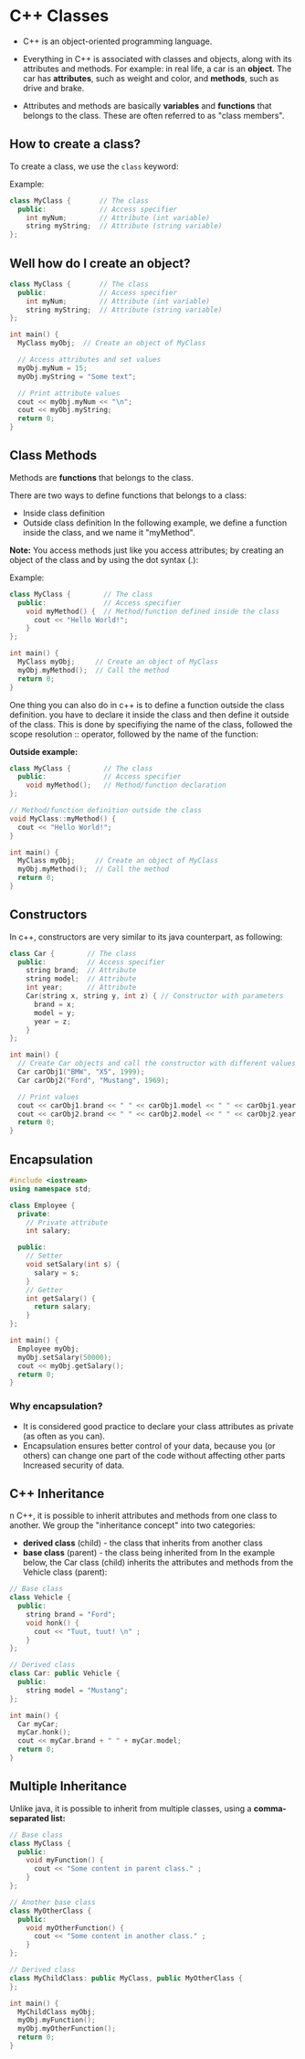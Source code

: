 # C++ Classes 

*  C++ is an object-oriented programming language.

* Everything in C++ is associated with classes and objects, along with its attributes and methods. For example: in real life, a car is an __object__. The car has __attributes__, such as weight and color, and __methods__, such as drive and brake.

* Attributes and methods are basically __variables__ and __functions__ that belongs to the class. These are often referred to as "class members".

## How to create a class?

To create a class, we use the ``` class ``` keyword:

Example: 

```c++
class MyClass {       // The class
  public:             // Access specifier
    int myNum;        // Attribute (int variable)
    string myString;  // Attribute (string variable)
};
```

## Well how do I create an object?

```c++
class MyClass {       // The class
  public:             // Access specifier
    int myNum;        // Attribute (int variable)
    string myString;  // Attribute (string variable)
};

int main() {
  MyClass myObj;  // Create an object of MyClass

  // Access attributes and set values
  myObj.myNum = 15; 
  myObj.myString = "Some text";

  // Print attribute values
  cout << myObj.myNum << "\n";
  cout << myObj.myString;
  return 0;
}
```

## Class Methods

Methods are __functions__ that belongs to the class.

There are two ways to define functions that belongs to a class:

* Inside class definition
* Outside class definition
In the following example, we define a function inside the class, and we name it "myMethod".

__Note:__ You access methods just like you access attributes; by creating an object of the class and by using the dot syntax (.):

Example: 

```c++
class MyClass {        // The class
  public:              // Access specifier
    void myMethod() {  // Method/function defined inside the class
      cout << "Hello World!";
    }
};

int main() {
  MyClass myObj;     // Create an object of MyClass
  myObj.myMethod();  // Call the method
  return 0;
}
```

One thing you can also do in c++ is to define a function outside the class definition. 
you have to declare it inside the class and then define it outside of the class. This is done by specifiying the name of the class, followed the scope resolution :: operator, followed by the name of the function:

__Outside example:__

```c++
class MyClass {        // The class
  public:              // Access specifier
    void myMethod();   // Method/function declaration
};

// Method/function definition outside the class
void MyClass::myMethod() {
  cout << "Hello World!";
}

int main() {
  MyClass myObj;     // Create an object of MyClass
  myObj.myMethod();  // Call the method
  return 0;
}
```

## Constructors 

In c++, constructors are very similar to its java counterpart, as following: 

```c++
class Car {        // The class
  public:          // Access specifier
    string brand;  // Attribute
    string model;  // Attribute
    int year;      // Attribute
    Car(string x, string y, int z) { // Constructor with parameters
      brand = x;
      model = y;
      year = z;
    }
};

int main() {
  // Create Car objects and call the constructor with different values
  Car carObj1("BMW", "X5", 1999);
  Car carObj2("Ford", "Mustang", 1969);

  // Print values
  cout << carObj1.brand << " " << carObj1.model << " " << carObj1.year << "\n";
  cout << carObj2.brand << " " << carObj2.model << " " << carObj2.year << "\n";
  return 0;
}
```

## Encapsulation

```c++
#include <iostream>
using namespace std;

class Employee {
  private:
    // Private attribute
    int salary;

  public:
    // Setter
    void setSalary(int s) {
      salary = s;
    }
    // Getter
    int getSalary() {
      return salary;
    }
};

int main() {
  Employee myObj;
  myObj.setSalary(50000);
  cout << myObj.getSalary();
  return 0;
}
```

### Why encapsulation?

* It is considered good practice to declare your class attributes as private (as often as you can). 
* Encapsulation ensures better control of your data, because you (or others) can change one part of the code without affecting other parts
Increased security of data.

## C++ Inheritance

n C++, it is possible to inherit attributes and methods from one class to another. We group the "inheritance concept" into two categories:

* __derived class__ (child) - the class that inherits from another class
* __base class__ (parent) - the class being inherited from
In the example below, the Car class (child) inherits the attributes and methods from the Vehicle class (parent):

```c++
// Base class
class Vehicle {
  public:
    string brand = "Ford";
    void honk() {
      cout << "Tuut, tuut! \n" ;
    }
};

// Derived class
class Car: public Vehicle {
  public:
    string model = "Mustang";
};

int main() {
  Car myCar;
  myCar.honk();
  cout << myCar.brand + " " + myCar.model;
  return 0;
}
```

## Multiple Inheritance

Unlike java, it is possible to inherit from multiple classes, using a __comma-separated list:__

```c++
// Base class
class MyClass {
  public:
    void myFunction() {
      cout << "Some content in parent class." ;
    }
};

// Another base class
class MyOtherClass {
  public:
    void myOtherFunction() {
      cout << "Some content in another class." ;
    }
};

// Derived class
class MyChildClass: public MyClass, public MyOtherClass {
};

int main() {
  MyChildClass myObj;
  myObj.myFunction();
  myObj.myOtherFunction();
  return 0;
}
```